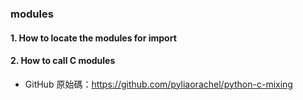 ### modules 
#### 1. How to locate the modules for import
#### 2. How to call C modules

* GitHub 原始碼：https://github.com/pyliaorachel/python-c-mixing